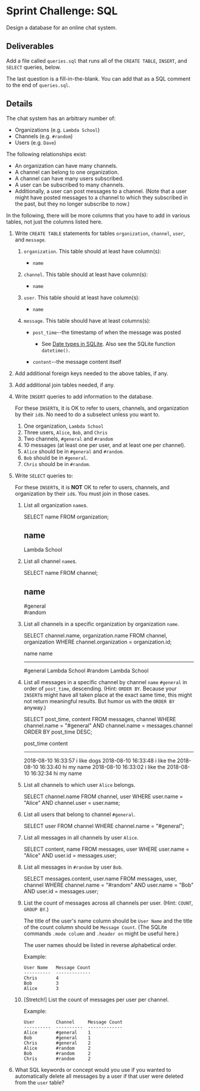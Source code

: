 # Sprint Challenge: SQL

Design a database for an online chat system.

## Deliverables

Add a file called `queries.sql` that runs all of the `CREATE TABLE`,
`INSERT`, and `SELECT` queries, below.

The last question is a fill-in-the-blank. You can add that as a SQL
comment to the end of `queries.sql`.

## Details

The chat system has an arbitrary number of:

* Organizations (e.g. `Lambda School`)
* Channels (e.g. `#random`)
* Users (e.g. `Dave`)

The following relationships exist:

* An organization can have many channels.
* A channel can belong to one organization.
* A channel can have many users subscribed.
* A user can be subscribed to many channels.
* Additionally, a user can post messages to a channel. (Note that a user might have
posted messages to a channel to which they subscribed in the past, but they no
longer subscribe to now.)

In the following, there will be more columns that you have to add in
various tables, not just the columns listed here.

1. Write `CREATE TABLE` statements for tables `organization`, `channel`, `user`,
   and `message`.

   1. `organization`. This table should at least have column(s):
      * `name`

   2. `channel`. This table should at least have column(s):
      * `name`

   3. `user`. This table should at least have column(s):
      * `name`

   4. `message`. This table should have at least columns(s):

      * `post_time`--the timestamp of when the message was posted
        * See [Date types in
          SQLite](https://www.sqlite.org/datatype3.html#date_and_time_datatype).
          Also see the SQLite function `datetime()`.

      * `content`--the message content itself

2. Add additional foreign keys needed to the above tables, if any.

3. Add additional join tables needed, if any.

4. Write `INSERT` queries to add information to the database.

   For these `INSERT`s, it is OK to refer to users, channels, and organization
   by their `id`s. No need to do a subselect unless you want to.

   1. One organization, `Lambda School`
   2. Three users, `Alice`, `Bob`, and `Chris`
   3. Two channels, `#general` and `#random`
   4. 10 messages (at least one per user, and at least one per channel).
   5. `Alice` should be in `#general` and `#random`.
   6. `Bob` should be in `#general`.
   7. `Chris` should be in `#random`.

5. Write `SELECT` queries to:

   For these `INSERT`s, it is **NOT** OK to refer to users, channels, and
   organization by their `id`s. You must join in those cases.

   1. List all organization `name`s.
   
      SELECT name FROM organization;

      name         
      -------------
      Lambda School

   2. List all channel `name`s.

      SELECT name FROM channel;

      name      
      ----------
      #general  
      #random 

   3. List all channels in a specific organization by organization `name`.

      SELECT channel.name, organization.name FROM channel, organization 
      WHERE channel.organization = organization.id;

      name        name         
      ----------  -------------
      #general    Lambda School
      #random     Lambda School

   4. List all messages in a specific channel by channel `name` `#general` in
      order of `post_time`, descending. (Hint: `ORDER BY`. Because your
      `INSERT`s might have all taken place at the exact same time, this might
      not return meaningful results. But humor us with the `ORDER BY` anyway.)

      SELECT post_time, content FROM messages, channel 
      WHERE channel.name = "#general" 
      AND channel.name = messages.channel 
      ORDER BY post_time DESC;

      post_time            content    
      -------------------  -----------
      2018-08-10 16:33:57  i like dogs
      2018-08-10 16:33:48  i like the 
      2018-08-10 16:33:40  hi my name 
      2018-08-10 16:33:02  i like the 
      2018-08-10 16:32:34  hi my name 

   5. List all channels to which user `Alice` belongs.

      SELECT channel.name FROM channel, user 
      WHERE user.name = "Alice" 
      AND channel.user = user.name;

   6. List all users that belong to channel `#general`.

      SELECT user FROM channel WHERE channel.name = "#general";

   7. List all messages in all channels by user `Alice`.

      SELECT content, name FROM messages, user WHERE user.name = "Alice" AND user.id = messages.user;

   8. List all messages in `#random` by user `Bob`.


      SELECT messages.content, user.name FROM messages, user, channel WHERE channel.name = "#random" AND user.name = "Bob" AND user.id = messages.user;

   9. List the count of messages across all channels per user. (Hint:
      `COUNT`, `GROUP BY`.)
      
      The title of the user's name column should be `User Name` and the title of
      the count column should be `Message Count`. (The SQLite commands
	  `.mode column` and `.header on` might be useful here.)

      The user names should be listed in reverse alphabetical order.
      
      Example:

      ```
      User Name   Message Count
      ----------  -------------
      Chris       4
      Bob         3
      Alice       3
      ```

   10. [Stretch!] List the count of messages per user per channel.

       Example:

       ```
       User        Channel     Message Count
       ----------  ----------  -------------
       Alice       #general    1
       Bob         #general    1
       Chris       #general    2
       Alice       #random     2
       Bob         #random     2
       Chris       #random     2
       ```

6. What SQL keywords or concept would you use if you wanted to automatically
   delete all messages by a user if that user were deleted from the `user`
   table?
